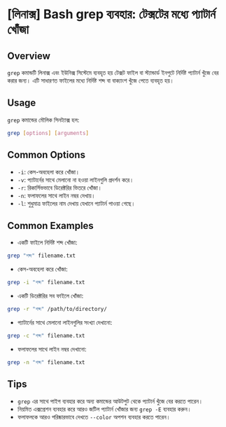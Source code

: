 # [লিনাক্স] Bash grep ব্যবহার: টেক্সটের মধ্যে প্যাটার্ন খোঁজা

## Overview
`grep` কমান্ডটি লিনাক্স এবং ইউনিক্স সিস্টেমে ব্যবহৃত হয় টেক্সট ফাইল বা স্ট্যান্ডার্ড ইনপুটে নির্দিষ্ট প্যাটার্ন খুঁজে বের করার জন্য। এটি সাধারণত ফাইলের মধ্যে নির্দিষ্ট শব্দ বা বাক্যাংশ খুঁজে পেতে ব্যবহৃত হয়।

## Usage
`grep` কমান্ডের মৌলিক সিনট্যাক্স হল:

```bash
grep [options] [arguments]
```

## Common Options
- `-i`: কেস-অবহেলা করে খোঁজা।
- `-v`: প্যাটার্নের সাথে মেলানো না হওয়া লাইনগুলি প্রদর্শন করে।
- `-r`: রিকার্সিভভাবে ডিরেক্টরির ভিতরে খোঁজা।
- `-n`: ফলাফলের সাথে লাইন নম্বর দেখায়।
- `-l`: শুধুমাত্র ফাইলের নাম দেখায় যেখানে প্যাটার্ন পাওয়া গেছে।

## Common Examples
- একটি ফাইলে নির্দিষ্ট শব্দ খোঁজা:
```bash
grep "শব্দ" filename.txt
```

- কেস-অবহেলা করে খোঁজা:
```bash
grep -i "শব্দ" filename.txt
```

- একটি ডিরেক্টরির সব ফাইলে খোঁজা:
```bash
grep -r "শব্দ" /path/to/directory/
```

- প্যাটার্নের সাথে মেলানো লাইনগুলির সংখ্যা দেখানো:
```bash
grep -c "শব্দ" filename.txt
```

- ফলাফলের সাথে লাইন নম্বর দেখানো:
```bash
grep -n "শব্দ" filename.txt
```

## Tips
- `grep` এর সাথে পাইপ ব্যবহার করে অন্য কমান্ডের আউটপুট থেকে প্যাটার্ন খুঁজে বের করতে পারেন।
- নিয়মিত এক্সপ্রেশন ব্যবহার করে আরও জটিল প্যাটার্ন খোঁজার জন্য `grep -E` ব্যবহার করুন।
- ফলাফলকে আরও পরিষ্কারভাবে দেখতে `--color` অপশন ব্যবহার করতে পারেন।